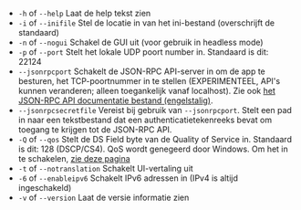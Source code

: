 
[comment]: # (Dit bestand is opgenomen in meerdere documenten)

- `-h` of `--help`           Laat de help tekst zien         
- `-i` of `--inifile`        Stel de locatie in van het ini-bestand (overschrijft de standaard) 
- `-n` of `--nogui`          Schakel de GUI uit (voor gebruik in headless mode)                      
- `-p` of `--port`           Stelt het lokale UDP poort number in. Standaard is dit: 22124 
- `--jsonrpcport`            Schakelt de JSON-RPC API-server in om de app te besturen, het TCP-poortnummer in te stellen (EXPERIMENTEEL, API's kunnen veranderen; alleen toegankelijk vanaf localhost). Zie ook [het JSON-RPC API documentatie bestand (engelstalig)](https://github.com/jamulussoftware/jamulus/blob/main/docs/JSON-RPC.md).
- `--jsonrpcsecretfile`      Vereist bij gebruik van `--jsonrpcport`. Stelt een pad in naar een tekstbestand dat een authenticatietekenreeks bevat om toegang te krijgen tot de JSON-RPC API.
- `-Q` of `--qos`            Stelt de DS Field byte van de Quality of Service in. Standaard is dit: 128 (DSCP/CS4). QoS wordt genegeerd door Windows. Om het in te schakelen, [zie deze pagina](QOS-Windows)
- `-t` of `--notranslation`  Schakelt UI-vertaling uit
- `-6` of `--enableipv6`     Schakelt IPv6 adressen in (IPv4 is altijd ingeschakeld)
- `-v` of `--version`        Laat de versie informatie zien 
